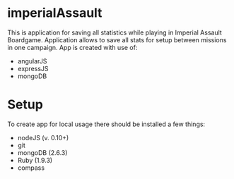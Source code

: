 # imperialAssault
This is application for saving all statistics while playing in Imperial Assault Boardgame. Application allows to save all stats for setup between missions in one campaign.
App is created with use of:
- angularJS
- expressJS
- mongoDB

# Setup
To create app for local usage there should be installed a few things:
- nodeJS (v. 0.10+)
- git
- mongoDB (2.6.3)
- Ruby (1.9.3)
- compass
